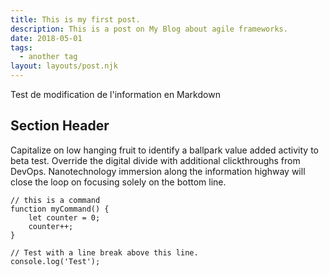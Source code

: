 ```yaml
---
title: This is my first post.
description: This is a post on My Blog about agile frameworks.
date: 2018-05-01
tags:
  - another tag
layout: layouts/post.njk
---
```

Test de modification de l'information en Markdown

## Section Header

Capitalize on low hanging fruit to identify a ballpark value added activity to beta test. Override the digital divide with additional clickthroughs from DevOps. Nanotechnology immersion along the information highway will close the loop on focusing solely on the bottom line.

``` text/2-3
// this is a command
function myCommand() {
	let counter = 0;
	counter++;
}

// Test with a line break above this line.
console.log('Test');
```
